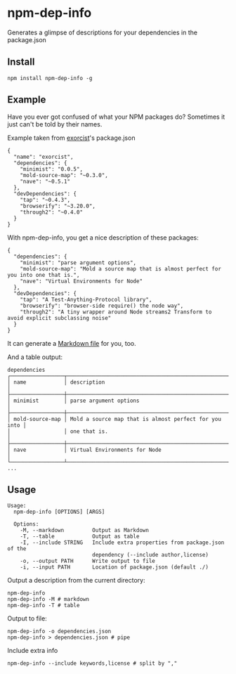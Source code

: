 # npm-dep-info

Generates a glimpse of descriptions for your dependencies in the package.json

## Install

```
npm install npm-dep-info -g
```

## Example

Have you ever got confused of what your NPM packages do? Sometimes it just can't
be told by their names.

Example taken from [exorcist](https://github.com/thlorenz/exorcist)'s
package.json

```
{
  "name": "exorcist",
  "dependencies": {
    "minimist": "0.0.5",
    "mold-source-map": "~0.3.0",
    "nave": "~0.5.1"
  },
  "devDependencies": {
    "tap": "~0.4.3",
    "browserify": "~3.20.0",
    "through2": "~0.4.0"
  }
}
```

With npm-dep-info, you get a nice description of these packages:

```
{
  "dependencies": {
    "minimist": "parse argument options",
    "mold-source-map": "Mold a source map that is almost perfect for you into one that is.",
    "nave": "Virtual Environments for Node"
  },
  "devDependencies": {
    "tap": "A Test-Anything-Protocol library",
    "browserify": "browser-side require() the node way",
    "through2": "A tiny wrapper around Node streams2 Transform to avoid explicit subclassing noise"
  }
}
```

It can generate a
[Markdown file](https://github.com/pH200/npm-dep-info/blob/master/example.md)
for you, too.

And a table output:

```
dependencies
┌─────────────────┬───────────────────────────────────────────────────────┐
│ name            │ description                                           │
├─────────────────┼───────────────────────────────────────────────────────┤
│ minimist        │ parse argument options                                │
├─────────────────┼───────────────────────────────────────────────────────┤
│ mold-source-map │ Mold a source map that is almost perfect for you into │
│                 │ one that is.                                          │
├─────────────────┼───────────────────────────────────────────────────────┤
│ nave            │ Virtual Environments for Node                         │
└─────────────────┴───────────────────────────────────────────────────────┘
...
```

## Usage

```
Usage:
  npm-dep-info [OPTIONS] [ARGS]

  Options:
    -M, --markdown         Output as Markdown
    -T, --table            Output as table
    -I, --include STRING   Include extra properties from package.json of the
                           dependency (--include author,license)
    -o, --output PATH      Write output to file
    -i, --input PATH       Location of package.json (default ./)
```

Output a description from the current directory:

```
npm-dep-info
npm-dep-info -M # markdown
npm-dep-info -T # table
```

Output to file:

```
npm-dep-info -o dependencies.json
npm-dep-info > dependencies.json # pipe
```

Include extra info

```
npm-dep-info --include keywords,license # split by ","
```

